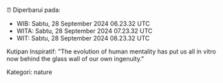⏰ Diperbarui pada:
- WIB: Sabtu, 28 September 2024 06.23.32 UTC
- WITA: Sabtu, 28 September 2024 07.23.32 UTC
- WIT: Sabtu, 28 September 2024 08.23.32 UTC

Kutipan Inspiratif:
"The evolution of human mentality has put us all in vitro now behind the glass wall of our own ingenuity."


Kategori: nature

